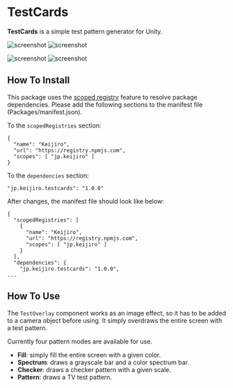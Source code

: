 TestCards
=========

**TestCards** is a simple test pattern generator for Unity.

![screenshot](http://i.imgur.com/NvPD8N2.png)
![screenshot](http://i.imgur.com/8P1LkKu.png)

![screenshot](http://i.imgur.com/B8Per7Q.png)
![screenshot](http://i.imgur.com/5Kucyfi.png)

How To Install
--------------

This package uses the [scoped registry] feature to resolve package dependencies.
Please add the following sections to the manifest file (Packages/manifest.json).

[scoped registry]: https://docs.unity3d.com/Manual/upm-scoped.html

To the `scopedRegistries` section:

```
{
  "name": "Keijiro",
  "url": "https://registry.npmjs.com",
  "scopes": [ "jp.keijiro" ]
}
```

To the `dependencies` section:

```
"jp.keijiro.testcards": "1.0.0"
```

After changes, the manifest file should look like below:

```
{
  "scopedRegistries": [
    {
      "name": "Keijiro",
      "url": "https://registry.npmjs.com",
      "scopes": [ "jp.keijiro" ]
    }
  ],
  "dependencies": {
    "jp.keijiro.testcards": "1.0.0",
...
```

How To Use
----------

The `TestOverlay` component works as an image effect, so it has to be added to
a camera object before using. It simply overdraws the entire screen with a test
pattern.

Currently four pattern modes are available for use.

- **Fill**: simply fill the entire screen with a given color.
- **Spectrum**: draws a grayscale bar and a color spectrum bar.
- **Checker**: draws a checker pattern with a given scale.
- **Pattern**: draws a TV test pattern.
